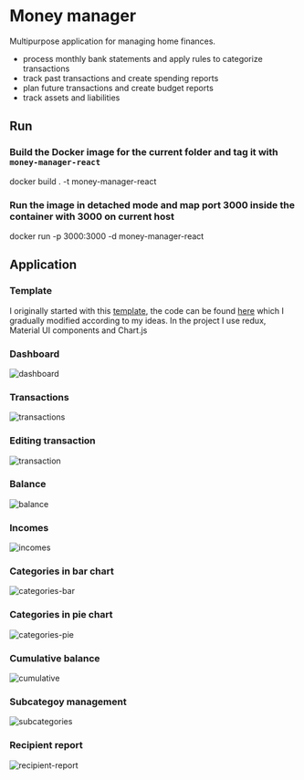 # Money manager

Multipurpose application for managing home finances.
- process monthly bank statements and apply rules to categorize transactions
- track past transactions and create spending reports
- plan future transactions and create budget reports
- track assets and liabilities

## Run

### Build the Docker image for the current folder and tag it with `money-manager-react`
docker build . -t money-manager-react

### Run the image in detached mode and map port 3000 inside the container with 3000 on current host
docker run -p 3000:3000 -d money-manager-react

## Application

### Template
I originally started with this [template](https://youtu.be/0cPCMIuDk2I), the code can be found [here](https://github.com/ed-roh/fullstack-admin) which I gradually modified according to my ideas. In the project I use redux, Material UI components and Chart.js

### Dashboard
![dashboard](https://user-images.githubusercontent.com/3687019/225699653-a721076f-6179-4338-97bb-af9b2c45b2d8.png)

### Transactions
![transactions](https://user-images.githubusercontent.com/3687019/225699635-5d5c5824-400f-4a9c-b87b-750349890b56.png)

### Editing transaction
![transaction](https://user-images.githubusercontent.com/3687019/225699602-ae07067d-a417-4c94-896a-8c870947cbc0.png)

### Balance
![balance](https://user-images.githubusercontent.com/3687019/225699576-1640484b-f6d1-47d7-babd-aaf75ac9fbdd.png)

### Incomes
![incomes](https://user-images.githubusercontent.com/3687019/225699554-b06bb73b-da90-4876-829a-11b322234d74.png)

### Categories in bar chart
![categories-bar](https://user-images.githubusercontent.com/3687019/225699515-56e39508-623b-4f3d-8c19-269ed25cdf83.png)

### Categories in pie chart
![categories-pie](https://user-images.githubusercontent.com/3687019/225699448-5c0105be-889a-47c0-8c4a-7dea8ccd9220.png)

### Cumulative balance
![cumulative](https://user-images.githubusercontent.com/3687019/225699426-4c2fa2f9-a49d-4566-83f9-39215e721d40.png)

### Subcategoy management
![subcategories](https://user-images.githubusercontent.com/3687019/225699396-7327fb47-c56f-44c7-8470-7ea966bd214f.png)

### Recipient report
![recipient-report](https://user-images.githubusercontent.com/3687019/227804499-fcf11403-6763-4d9e-924f-540b1947a4ff.png)